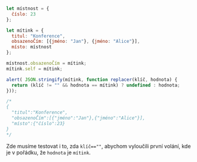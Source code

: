 
```js run
let místnost = {
  číslo: 23
};

let mítink = {
  titul: "Konference",
  obsazenoČím: [{jméno: "Jan"}, {jméno: "Alice"}],
  místo: místnost
};

místnost.obsazenoČím = mítink;
mítink.self = mítink;

alert( JSON.stringify(mítink, function replacer(klíč, hodnota) {
  return (klíč != "" && hodnota == mítink) ? undefined : hodnota;
}));

/* 
{
  "titul":"Konference",
  "obsazenoČím":[{"jméno":"Jan"},{"jméno":"Alice"}],
  "místo":{"číslo":23}
}
*/
```

Zde musíme testovat i to, zda `klíč==""`, abychom vyloučili první volání, kde je v pořádku, že `hodnota` je `mítink`.

